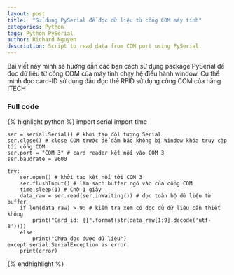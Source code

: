 ```yaml
---
layout: post
title:  "Sử dung PySerial để đọc dữ liệu từ cổng COM máy tính"
categories: Python
tags: Python PySerial
author: Richard Nguyen
description: Script to read data from COM port using PySerial.
---
```


Bài viết này mình sẽ hướng dẫn các bạn cách sử dụng package PySerial để đọc dữ liệu từ cổng COM của máy tính chạy hệ điều hành window. Cụ thể mình đọc card-ID sử dụng đầu đọc thẻ RFID sử dụng cổng COM của hãng ITECH

### Full code
{% highlight python %}
    import serial
    import time

    ser = serial.Serial() # khởi tạo đối tượng Serial
    ser.close() # close COM trước để đảm bảo không bị Window khóa truy cập tới cổng COM 
    ser.port = "COM 3" # card reader kết nối vào COM 3
    ser.baudrate = 9600

    try:
        ser.open() # khởi tạo kết nối tới COM 3
        ser.flushInput() # làm sạch buffer ngõ vào của cổng COM
        time.sleep(1) # Chờ 1 giây
        data_raw = ser.read(ser.inWaiting()) # đọc toàn bộ dữ liệu từ buffer
        if len(data_raw) > 9: # kiểm tra xem có đọc đủ dữ liệu cần thiết không
            print("Card_id: {}".format(str(data_raw[1:9].decode('utf-8'))))
        else:
            print("Chưa đọc được dữ liệu")
    except serial.SerialException as error:
        print(error)
{% endhighlight %}